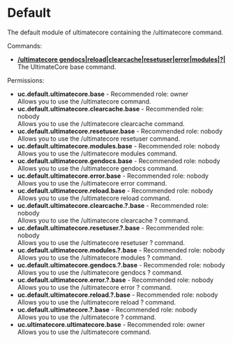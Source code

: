 Default
====
The default module of ultimatecore containing the /ultimatecore command.

Commands: <br>
* **[/ultimatecore gendocs|reload|clearcache|resetuser|error|modules|?|](../commands/ultimatecore.md)**<br>The UltimateCore base command.

Permissions: <br>
* **uc.default.ultimatecore.base** - Recommended role: owner<br>Allows you to use the /ultimatecore command.
* **uc.default.ultimatecore.clearcache.base** - Recommended role: nobody<br>Allows you to use the /ultimatecore clearcache command.
* **uc.default.ultimatecore.resetuser.base** - Recommended role: nobody<br>Allows you to use the /ultimatecore resetuser command.
* **uc.default.ultimatecore.modules.base** - Recommended role: nobody<br>Allows you to use the /ultimatecore modules command.
* **uc.default.ultimatecore.gendocs.base** - Recommended role: nobody<br>Allows you to use the /ultimatecore gendocs command.
* **uc.default.ultimatecore.error.base** - Recommended role: nobody<br>Allows you to use the /ultimatecore error command.
* **uc.default.ultimatecore.reload.base** - Recommended role: nobody<br>Allows you to use the /ultimatecore reload command.
* **uc.default.ultimatecore.clearcache.?.base** - Recommended role: nobody<br>Allows you to use the /ultimatecore clearcache ? command.
* **uc.default.ultimatecore.resetuser.?.base** - Recommended role: nobody<br>Allows you to use the /ultimatecore resetuser ? command.
* **uc.default.ultimatecore.modules.?.base** - Recommended role: nobody<br>Allows you to use the /ultimatecore modules ? command.
* **uc.default.ultimatecore.gendocs.?.base** - Recommended role: nobody<br>Allows you to use the /ultimatecore gendocs ? command.
* **uc.default.ultimatecore.error.?.base** - Recommended role: nobody<br>Allows you to use the /ultimatecore error ? command.
* **uc.default.ultimatecore.reload.?.base** - Recommended role: nobody<br>Allows you to use the /ultimatecore reload ? command.
* **uc.default.ultimatecore.?.base** - Recommended role: nobody<br>Allows you to use the /ultimatecore ? command.
* **uc.ultimatecore.ultimatecore.base** - Recommended role: owner<br>Allows you to use the /ultimatecore command.
